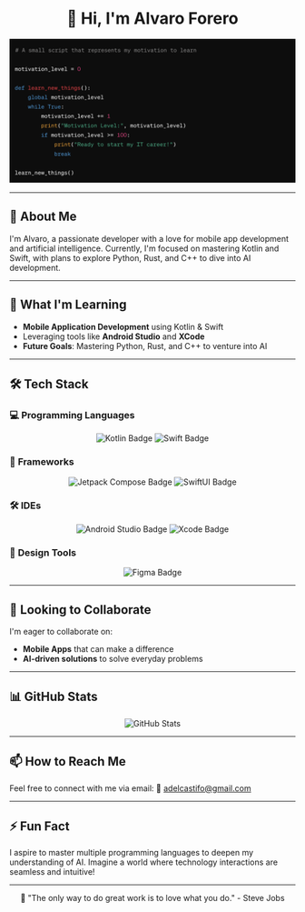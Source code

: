 <h1 align="center">👋 Hi, I'm Alvaro Forero </h1>

<p align="center">
   <img src="https://github.com/AlGSyntax/AlGSyntax/blob/main/Bildschirmfoto%202024-05-04%20um%2010.23.49.png?raw=true" alt="Banner about Alvaro" width="600"/>
</p>

---

## 👀 About Me
I'm Alvaro, a passionate developer with a love for mobile app development and artificial intelligence. Currently, I'm focused on mastering Kotlin and Swift, with plans to explore Python, Rust, and C++ to dive into AI development.

---

## 🌱 What I'm Learning
- **Mobile Application Development** using Kotlin & Swift
- Leveraging tools like **Android Studio** and **XCode**
- **Future Goals**: Mastering Python, Rust, and C++ to venture into AI 

---

## 🛠 Tech Stack
### 💻 **Programming Languages**
<p align="center">
   <img src="https://img.shields.io/badge/Kotlin-0095D5?style=for-the-badge&logo=kotlin&logoColor=white" alt="Kotlin Badge"/>
   <img src="https://img.shields.io/badge/Swift-FA7343?style=for-the-badge&logo=swift&logoColor=white" alt="Swift Badge"/>
</p>

### 🧰 **Frameworks**
<p align="center">
   <img src="https://img.shields.io/badge/Jetpack%20Compose-4285F4?style=for-the-badge&logo=jetpack-compose&logoColor=white" alt="Jetpack Compose Badge"/>
   <img src="https://img.shields.io/badge/SwiftUI-006AFF?style=for-the-badge&logo=swift&logoColor=white" alt="SwiftUI Badge"/>
</p>

### 🛠 **IDEs**
<p align="center">
   <img src="https://img.shields.io/badge/Android_Studio-3DDC84?style=for-the-badge&logo=android-studio&logoColor=white" alt="Android Studio Badge"/>
   <img src="https://img.shields.io/badge/Xcode-1575F9?style=for-the-badge&logo=xcode&logoColor=white" alt="Xcode Badge"/>
</p>

### 🎨 **Design Tools**
<p align="center">
   <img src="https://img.shields.io/badge/Figma-F24E1E?style=for-the-badge&logo=figma&logoColor=white" alt="Figma Badge"/>
</p>

---

## 💞️ Looking to Collaborate
I'm eager to collaborate on:
- **Mobile Apps** that can make a difference
- **AI-driven solutions** to solve everyday problems

---

## 📊 GitHub Stats
<p align="center">
   <img src="https://github-readme-stats.vercel.app/api?username=AlGSyntax&show_icons=true&theme=radical" alt="GitHub Stats" />
</p>

---

## 📫 How to Reach Me
Feel free to connect with me via email: 📧 [adelcastifo@gmail.com](mailto:adelcastifo@gmail.com)

---

## ⚡ Fun Fact
I aspire to master multiple programming languages to deepen my understanding of AI. Imagine a world where technology interactions are seamless and intuitive!

---



<p align="center">
   🚀 "The only way to do great work is to love what you do." - Steve Jobs
</p>
